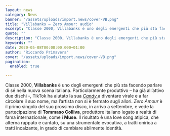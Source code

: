 ```yaml
---
layout: news
category: News
banner: "/assets/uploads/import.news/cover-VB.png"
title: "Villabanks – Zero Amour: audio"
excerpt: "Classe 2000, Villabanks è uno degli emergenti che più sta facendo parlare di sé nella nuova scena italiana. Particolarmente produttivo – ha già all’attivo due dischi -, TikTok ha aiutato la sua Candy a diventare virale e a far circolare il suo nome, ma l’artista non si è fermato sugli allori. Zero Amour è il [&hellip"
quote: ""
description: "Classe 2000, Villabanks è uno degli emergenti che più sta facendo parlare di sé nella nuova scena italiana. Particolarmente produttivo – ha già all’attivo due dischi -, TikTok ha aiutato la sua Candy a diventare virale e a far circolare il suo nome, ma l’artista non si è fermato sugli allori. Zero Amour è il [&hellip"
keywords: ""
date: 2020-05-08T00:00:00.000+01:00
author: "Riccardo Primavera"
cover: "/assets/uploads/import.news/cover-VB.png"
pagination:
  enabled: true

---
```


Classe 2000, **Villabanks** è uno degli emergenti che più sta facendo parlare di sé nella nuova scena italiana. Particolarmente produttivo – ha già all’attivo due dischi -, TikTok ha aiutato la sua [_Candy_ ](https://open.spotify.com/track/3a3EzSxWvDno8RpTMv7Xch?si=oK%5FyZ14-RqqoihDkiIO0BA)a diventare virale e a far circolare il suo nome, ma l’artista non si è fermato sugli allori. _Zero Amour_ è il primo singolo del suo prossimo disco, in arrivo a settembre, e vede la partecipazione di **Tommaso Colliva**, produttore italiano legato a realtà di fama internazionale, come i **Muse**. Il risultato è una love song atipica, che alterna rappato e cantato, su una strumentale evocativa, a tratti onirica a tratti incalzante, in grado di cambiare abilmente identità.